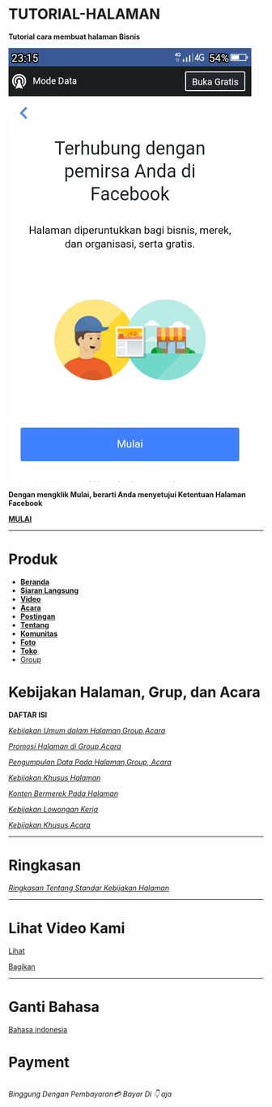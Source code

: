 # TUTORIAL-HALAMAN
**Tutorial cara membuat halaman Bisnis**

![img](https://github.com/Buat-Halaman-Bisnis-Kamu/TUTORIAL-HALAMAN/blob/master/Screenshot_2020-06-15-23-15-49.jpg)

**Dengan mengklik Mulai, berarti Anda menyetujui Ketentuan Halaman Facebook**

[**MULAI**](https://m.facebook.com/pages/creation/?ref_type=pages_tab_launch_point)

----

# Produk

- [**Beranda**](https://m.facebook.com/Pemasaran7/?ref=bookmarks#)
- [**Siaran Langsung**](https://m.facebook.com/Pemasaran7/?ref=bookmarks#)
- [**Video**](https://m.facebook.com/Pemasaran7/?ref=bookmarks#)
- [**Acara**](https://m.facebook.com/Pemasaran7/?ref=bookmarks#)
- [**Postingan**](https://m.facebook.com/Pemasaran7/?ref=bookmarks#)
- [**Tentang**](https://m.facebook.com/Pemasaran7/?ref=bookmarks#)
- [**Komunitas**](https://m.facebook.com/Pemasaran7/?ref=bookmarks#)
- [**Foto**](https://m.facebook.com/Pemasaran7/?ref=bookmarks#)
- [**Toko**](https://m.facebook.com/Pemasaran7/?ref=bookmarks#)
- [Group](https://m.facebook.com/groups/828150041001725)
# Kebijakan Halaman, Grup, dan Acara

**DAFTAR ISI**

[*Kebijakan Umum dalam Halaman,Group,Acara*](https://m.facebook.com/policies/pages_groups_events/policies)

[*Promosi Halaman di Group,Acara*](https://m.facebook.com/policies/pages_groups_events/promotions_on_pages_groups_and_events)

[*Pengumpulan Data Pada Halaman,Group, Acara*](https://m.facebook.com/policies/pages_groups_events/?_rdr#!/policies/pages_groups_events/collection_of_data)

[*Kebijakan Khusus Halaman*](https://m.facebook.com/policies/pages_groups_events/pages_specific_policies)

[*Konten Bermerek Pada Halaman*](https://m.facebook.com/policies/pages_groups_events/branded_content_on_pages)

[*Kebijakan Lowongan Kerja*](https://m.facebook.com/policies/pages_groups_events/jobs_on_pages)

[*Kebijakan Khusus Acara*](https://m.facebook.com/policies/pages_groups_events/?_rdr#!/policies/pages_groups_events/events_specific_policies)

----

# Ringkasan

[*Ringkasan Tentang Standar Kebijakan Halaman*](https://github.com/Buat-Halaman-Bisnis-Kamu/TUTORIAL-HALAMAN/blob/master/Ketentuan/Halaman/.md)

----
# Lihat Video Kami
[Lihat](https://www.facebook.com/FacebookDevelopers/videos/10152454700553553)

<div class="fb-share-button" data-href="https://facebook.com/docs/plugins/pemasaran7" data-layout="button" data-size="small"><a target="_blank" href="https://www.facebook.com/sharer/sharer.php?u=https%3A%2F%2Ffacebook.com%2Fdocs%2Fplugins%2Fpemasaran7&amp;src=sdkpreparse" class="fb-xfbml-parse-ignore">Bagikan</a></div>

----

<html>
<div class="fb-send-to-messenger" 
  messenger_app_id="<APP_ID>" 
  page_id="PAGE_ID" 
  data-ref="<PASS_THROUGH_PARAM>" 
  color="<blue | white>" 
  size="<standard | large | xlarge>">
</div>
</html>

# Ganti Bahasa

[Bahasa indonesia](https://connect.facebook.net/)

# Payment

<br/><i> Binggung Dengan Pembayaran💳 Bayar Di 👇 aja<i/>
<script src="https://www.paypal.com/sdk/js?client-id=sb"></script>
<script>paypal.Buttons().render('body');</script><br/>
